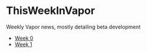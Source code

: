 # ThisWeekInVapor
Weekly Vapor news, mostly detailing beta development

* [Week 0](https://twof.github.io/VaporNation/week0-18-01-21)
* [Week 1](https://twof.github.io/VaporNation/week1-18-01-29)
